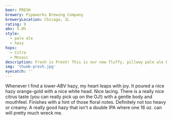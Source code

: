 ```yaml
---
beer: PRESH
brewery: Pipeworks Brewing Company
breweryLocation: Chicago, IL
rating: 9
abv: 5.0%
style:
  - pale ale
  - hazy
hops: 
  - Citra
  - Mosaic
description: Fresh is Presh! This is our new fluffy, pillowy pale ale brewed with late-addition Mosaic and Citra hops. It has a fully aromatic bouquet rounded out with fresh squeezed OJ flavs, Jasmine flowers, sun-riped blackberry aromas and a soft mouthfeel. 
img: 'thumb-presh.jpg'
eyecatch: ''
---
```


Whenever I find a lower-ABV hazy, my heart leaps with joy. It poured a nice hazy orange-gold with a nice white head. Nice lacing. There is a really nice citrus taste (you can really pick up on the OJ!) with a gentle body and mouthfeel. Finishes with a hint of those floral notes. Definitely not too heavy or creamy. A really good hazy that isn't a double IPA where one 16 oz. can will pretty much wreck me.